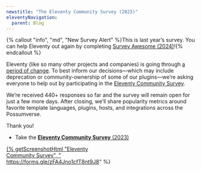 ```yaml
---
newstitle: "The Eleventy Community Survey (2023)"
eleventyNavigation:
  parent: Blog
---
```

{% callout "info", "md", "New Survey Alert" %}This is last year’s survey. You can help Eleventy out again by completing [Survey Awesome (2024)](/blog/survey-awesome/)!{% endcallout %}

Eleventy (like so many other projects and companies) is going through [a period of change](https://www.zachleat.com/web/eleventy-side-project/). To best inform our decisions—which may include deprecation or community-ownership of some of our plugins—we’re asking everyone to help out by participating in the [Eleventy Community Survey](https://forms.gle/zFA4Jno1cfT8nt9J8).

We’re received 440+ responses so far and the survey will remain open for just a few more days. After closing, we’ll share popularity metrics around favorite template languages, plugins, hosts, and integrations across the Possumverse.

Thank you!

- Take the [**Eleventy Community Survey** (2023)](https://forms.gle/zFA4Jno1cfT8nt9J8)

<a href="https://forms.gle/zFA4Jno1cfT8nt9J8" style="display: block; max-width: 16em">{% getScreenshotHtml "Eleventy Community Survey", "https://forms.gle/zFA4Jno1cfT8nt9J8" %}</a>
